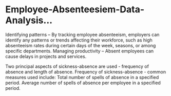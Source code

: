 # Employee-Absenteesiem-Data-Analysis...

Identifying patterns – By tracking employee absenteeism, employers can identify any patterns or 
trends affecting their workforce, such as high absenteeism rates during certain days of the week, 
seasons, or among specific departments. Managing productivity – Absent employees can cause delays 
in projects and services.

Two principal aspects of sickness-absence are used - frequency of absence and length of absence. 
Frequency of sickness-absence - common measures used include: Total number of spells of absence 
in a specified period. Average number of spells of absence per employee in a specified period.
